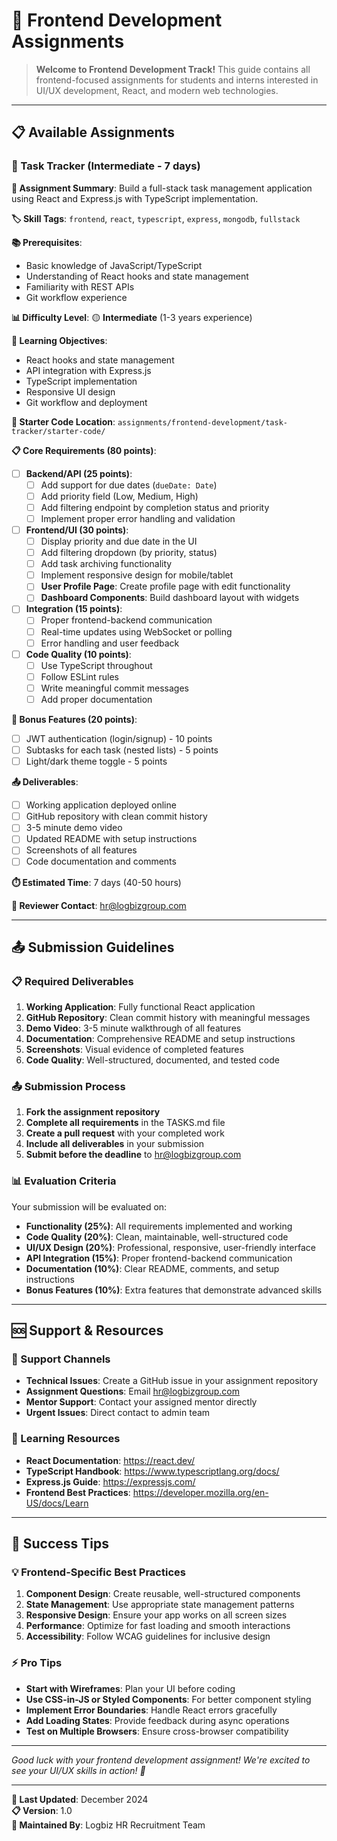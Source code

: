 # 🎨 Frontend Development Assignments

> **Welcome to Frontend Development Track!** This guide contains all frontend-focused assignments for students and interns interested in UI/UX development, React, and modern web technologies.

---

## 📋 Available Assignments

### 📂 Task Tracker (Intermediate - 7 days)

**🎯 Assignment Summary**: Build a full-stack task management application using React and Express.js with TypeScript implementation.

**🏷️ Skill Tags**: `frontend`, `react`, `typescript`, `express`, `mongodb`, `fullstack`

**📚 Prerequisites**: 
- Basic knowledge of JavaScript/TypeScript
- Understanding of React hooks and state management
- Familiarity with REST APIs
- Git workflow experience

**📊 Difficulty Level**: 🟡 **Intermediate** (1-3 years experience)

**🎯 Learning Objectives**:
- React hooks and state management
- API integration with Express.js
- TypeScript implementation
- Responsive UI design
- Git workflow and deployment

**📁 Starter Code Location**: `assignments/frontend-development/task-tracker/starter-code/`

**📋 Core Requirements (80 points)**:
- [ ] **Backend/API (25 points)**:
  - [ ] Add support for due dates (`dueDate: Date`)
  - [ ] Add priority field (Low, Medium, High)
  - [ ] Add filtering endpoint by completion status and priority
  - [ ] Implement proper error handling and validation
- [ ] **Frontend/UI (30 points)**:
  - [ ] Display priority and due date in the UI
  - [ ] Add filtering dropdown (by priority, status)
  - [ ] Add task archiving functionality
  - [ ] Implement responsive design for mobile/tablet
  - [ ] **User Profile Page**: Create profile page with edit functionality
  - [ ] **Dashboard Components**: Build dashboard layout with widgets
- [ ] **Integration (15 points)**:
  - [ ] Proper frontend-backend communication
  - [ ] Real-time updates using WebSocket or polling
  - [ ] Error handling and user feedback
- [ ] **Code Quality (10 points)**:
  - [ ] Use TypeScript throughout
  - [ ] Follow ESLint rules
  - [ ] Write meaningful commit messages
  - [ ] Add proper documentation

**🚀 Bonus Features (20 points)**:
- [ ] JWT authentication (login/signup) - 10 points
- [ ] Subtasks for each task (nested lists) - 5 points
- [ ] Light/dark theme toggle - 5 points

**📤 Deliverables**:
- [ ] Working application deployed online
- [ ] GitHub repository with clean commit history
- [ ] 3-5 minute demo video
- [ ] Updated README with setup instructions
- [ ] Screenshots of all features
- [ ] Code documentation and comments

**⏱️ Estimated Time**: 7 days (40-50 hours)

**👥 Reviewer Contact**: hr@logbizgroup.com

---

## 📤 Submission Guidelines

### 📋 Required Deliverables
1. **Working Application**: Fully functional React application
2. **GitHub Repository**: Clean commit history with meaningful messages
3. **Demo Video**: 3-5 minute walkthrough of all features
4. **Documentation**: Comprehensive README and setup instructions
5. **Screenshots**: Visual evidence of completed features
6. **Code Quality**: Well-structured, documented, and tested code

### 📤 Submission Process
1. **Fork the assignment repository**
2. **Complete all requirements** in the TASKS.md file
3. **Create a pull request** with your completed work
4. **Include all deliverables** in your submission
5. **Submit before the deadline** to hr@logbizgroup.com

### 📊 Evaluation Criteria
Your submission will be evaluated on:
- **Functionality (25%)**: All requirements implemented and working
- **Code Quality (20%)**: Clean, maintainable, well-structured code
- **UI/UX Design (20%)**: Professional, responsive, user-friendly interface
- **API Integration (15%)**: Proper frontend-backend communication
- **Documentation (10%)**: Clear README, comments, and setup instructions
- **Bonus Features (10%)**: Extra features that demonstrate advanced skills

---

## 🆘 Support & Resources

### 👥 Support Channels
- **Technical Issues**: Create a GitHub issue in your assignment repository
- **Assignment Questions**: Email hr@logbizgroup.com
- **Mentor Support**: Contact your assigned mentor directly
- **Urgent Issues**: Direct contact to admin team

### 📖 Learning Resources
- **React Documentation**: https://react.dev/
- **TypeScript Handbook**: https://www.typescriptlang.org/docs/
- **Express.js Guide**: https://expressjs.com/
- **Frontend Best Practices**: https://developer.mozilla.org/en-US/docs/Learn

---

## 🎉 Success Tips

### 💡 Frontend-Specific Best Practices
1. **Component Design**: Create reusable, well-structured components
2. **State Management**: Use appropriate state management patterns
3. **Responsive Design**: Ensure your app works on all screen sizes
4. **Performance**: Optimize for fast loading and smooth interactions
5. **Accessibility**: Follow WCAG guidelines for inclusive design

### ⚡ Pro Tips
- **Start with Wireframes**: Plan your UI before coding
- **Use CSS-in-JS or Styled Components**: For better component styling
- **Implement Error Boundaries**: Handle React errors gracefully
- **Add Loading States**: Provide feedback during async operations
- **Test on Multiple Browsers**: Ensure cross-browser compatibility

---

*Good luck with your frontend development assignment! We're excited to see your UI/UX skills in action! 🚀*

---

**📝 Last Updated**: December 2024  
**📋 Version**: 1.0  
**👥 Maintained By**: Logbiz HR Recruitment Team 